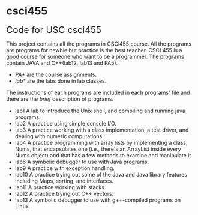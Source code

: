 # csci455
<font size = 5> Code for  USC csci455 </font>

This project contains all the programs in CSCi455 course. All the programs are programs for newbie but practice is the best teacher. CSCI 455 is a good course for someone who want to be a programmer. The programs contain JAVA and C++(lab12, lab13 and PA5). 

* *PA\** are the course assignments.
* *lab\** are the labs done in lab classes.

The instructions of each programs are included in each programs' file and there are the *brief* description of programs.
* lab1 A lab to introduce the Unix shell, and compiling and running java programs.
* lab2 A practice using simple console I/O. 
* lab3 A practice working with a class implementation, a test driver, and dealing with numeric computations.
* lab4 A practice programming with array lists by implementing a class, Nums, that encapsulates one (i.e., there's an ArrayList inside every Nums object) and that has a few methods to examine and manipulate it. 
* lab6 A symbolic debugger to use with Java programs. 
* lab9 A practice with exception handling.
* lab10 A practice trying out some of the Java and Java library features including Maps, sorting, and interfaces. 
* lab11 A practice working with stacks.
* lab12 A practice trying out C++ vectors. 
* lab13 A symbolic debugger to use with g++-compiled programs on Linux.